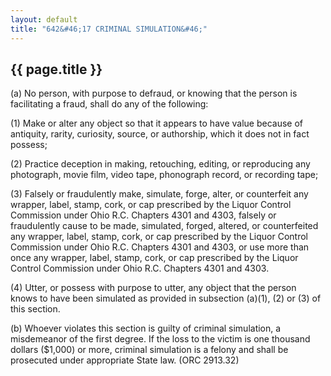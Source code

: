```yaml
---
layout: default 
title: "642&#46;17 CRIMINAL SIMULATION&#46;"
---
```


{{ page.title }}
----------------

​(a) No person, with purpose to defraud, or knowing that the person is
facilitating a fraud, shall do any of the following:

​(1) Make or alter any object so that it appears to have value because
of antiquity, rarity, curiosity, source, or authorship, which it does
not in fact possess;

​(2) Practice deception in making, retouching, editing, or reproducing
any photograph, movie film, video tape, phonograph record, or recording
tape;

​(3) Falsely or fraudulently make, simulate, forge, alter, or
counterfeit any wrapper, label, stamp, cork, or cap prescribed by the
Liquor Control Commission under Ohio R.C. Chapters 4301 and 4303,
falsely or fraudulently cause to be made, simulated, forged, altered, or
counterfeited any wrapper, label, stamp, cork, or cap prescribed by the
Liquor Control Commission under Ohio R.C. Chapters 4301 and 4303, or use
more than once any wrapper, label, stamp, cork, or cap prescribed by the
Liquor Control Commission under Ohio R.C. Chapters 4301 and 4303.

​(4) Utter, or possess with purpose to utter, any object that the person
knows to have been simulated as provided in subsection (a)(1), (2) or
(3) of this section.

​(b) Whoever violates this section is guilty of criminal simulation, a
misdemeanor of the first degree. If the loss to the victim is one
thousand dollars (\$1,000) or more, criminal simulation is a felony and
shall be prosecuted under appropriate State law. (ORC 2913.32)
